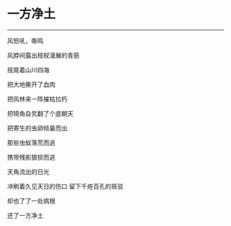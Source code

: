 # 一方净土
---

风怒吼，嘶鸣

风脖间露出枝杈漫展的青筋

摇晃着山川四海

把大地撕开了血肉

把风林来一阵摧枯拉朽

把犄角旮旯翻了个底朝天

把寄生的虫卵倾巢而出

那些虫蚁落荒而逃

携带残影狼狈而逃

天角流出的日光

冲刷着久见天日的伤口
留下千疮百孔的斑驳

却也了了一处病根

还了一方净土